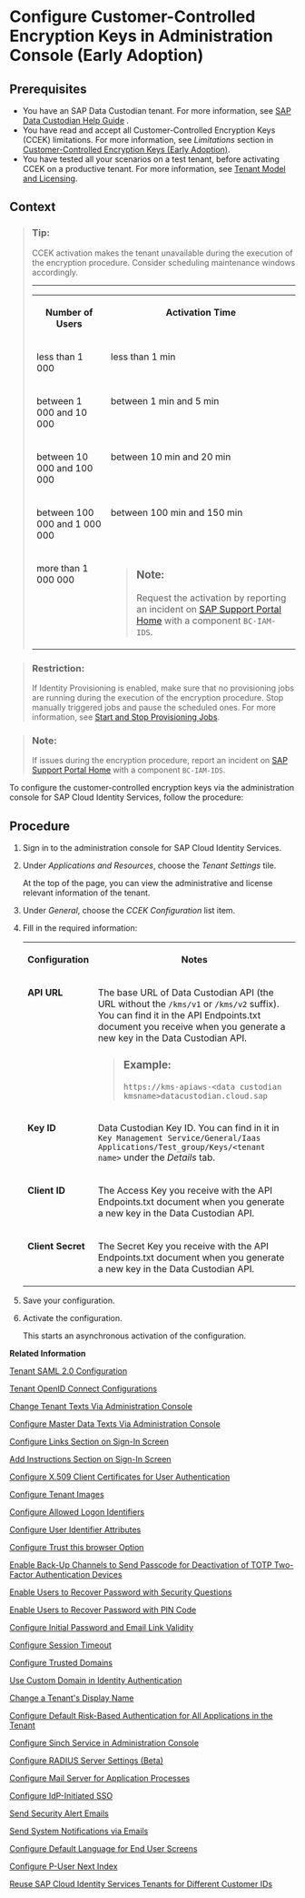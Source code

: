 <!-- loiofe6e30cf1431438a94425e934d0d9e2b -->

# Configure Customer-Controlled Encryption Keys in Administration Console \(Early Adoption\)



<a name="loiofe6e30cf1431438a94425e934d0d9e2b__prereq_wmk_x5l_vyb"/>

## Prerequisites

-   You have an SAP Data Custodian tenant. For more information, see [SAP Data Custodian Help Guide](https://help.sap.com/docs/sap-data-custodian/help-guide/overview?version=latest) .
-   You have read and accept all Customer-Controlled Encryption Keys \(CCEK\) limitations. For more information, see *Limitations* section in [Customer-Controlled Encryption Keys \(Early Adoption\)](../Security/customer-controlled-encryption-keys-early-adoption-177108a.md).
-   You have tested all your scenarios on a test tenant, before activating CCEK on a productive tenant. For more information, see [Tenant Model and Licensing](../tenant-model-and-licensing-93160eb.md).



## Context

> ### Tip:  
> CCEK activation makes the tenant unavailable during the execution of the encryption procedure. Consider scheduling maintenance windows accordingly.
> 
> ****
> 
> 
> <table>
> <tr>
> <th valign="top">
> 
> Number of Users
> 
> </th>
> <th valign="top">
> 
> Activation Time
> 
> </th>
> </tr>
> <tr>
> <td valign="top">
> 
> less than 1 000
> 
> </td>
> <td valign="top">
> 
> less than 1 min
> 
> </td>
> </tr>
> <tr>
> <td valign="top">
> 
> between 1 000 and 10 000
> 
> </td>
> <td valign="top">
> 
> between 1 min and 5 min
> 
> </td>
> </tr>
> <tr>
> <td valign="top">
> 
> between 10 000 and 100 000
> 
> </td>
> <td valign="top">
> 
> between 10 min and 20 min
> 
> </td>
> </tr>
> <tr>
> <td valign="top">
> 
> between 100 000 and 1 000 000
> 
> </td>
> <td valign="top">
> 
> between 100 min and 150 min
> 
> </td>
> </tr>
> <tr>
> <td valign="top">
> 
> more than 1 000 000
> 
> </td>
> <td valign="top">
> 
> > ### Note:  
> > Request the activation by reporting an incident on [SAP Support Portal Home](https://support.sap.com/en/index.html) with a component `BC-IAM-IDS`.
> 
> 
> 
> </td>
> </tr>
> </table>

> ### Restriction:  
> If Identity Provisioning is enabled, make sure that no provisioning jobs are running during the execution of the encryption procedure. Stop manually triggered jobs and pause the scheduled ones. For more information, see [Start and Stop Provisioning Jobs](https://help.sap.com/docs/identity-provisioning/identity-provisioning/start-and-stop-provisioning-jobs?version=Cloud).

> ### Note:  
> If issues during the encryption procedure, report an incident on [SAP Support Portal Home](https://support.sap.com/en/index.html) with a component `BC-IAM-IDS`.

To configure the customer-controlled encryption keys via the administration console for SAP Cloud Identity Services, follow the procedure:



## Procedure

1.  Sign in to the administration console for SAP Cloud Identity Services.

2.  Under *Applications and Resources*, choose the *Tenant Settings* tile.

    At the top of the page, you can view the administrative and license relevant information of the tenant.

3.  Under *General*, choose the *CCEK Configuration* list item.

4.  Fill in the required information:


    <table>
    <tr>
    <th valign="top">

    Configuration
    
    </th>
    <th valign="top">

    Notes
    
    </th>
    </tr>
    <tr>
    <td valign="top">
    
    **API URL**
    
    </td>
    <td valign="top">
    
    The base URL of Data Custodian API \(the URL without the `/kms/v1` or `/kms/v2` suffix\). You can find it in the API Endpoints.txt document you receive when you generate a new key in the Data Custodian API.

    > ### Example:  
    > `https://kms-apiaws-<data custodian kmsname>datacustodian.cloud.sap`


    
    </td>
    </tr>
    <tr>
    <td valign="top">
    
    **Key ID**
    
    </td>
    <td valign="top">
    
    Data Custodian Key ID. You can find in it in `Key Management Service/General/Iaas Applications/Test_group/Keys/<tenant name>` under the *Details* tab.
    
    </td>
    </tr>
    <tr>
    <td valign="top">
    
    **Client ID**
    
    </td>
    <td valign="top">
    
    The Access Key you receive with the API Endpoints.txt document when you generate a new key in the Data Custodian API.
    
    </td>
    </tr>
    <tr>
    <td valign="top">
    
    **Client Secret**
    
    </td>
    <td valign="top">
    
    The Secret Key you receive with the API Endpoints.txt document when you generate a new key in the Data Custodian API.
    
    </td>
    </tr>
    </table>
    
5.  Save your configuration.

6.  Activate the configuration.

    This starts an asynchronous activation of the configuration.


**Related Information**  


[Tenant SAML 2.0 Configuration](tenant-saml-2-0-configuration-e81a19b.md "You as a tenant administrator can view and download the tenant SAML 2.0 metadata. You can also change the name format and update your certificate used by the identity provider to digitally sign the messages for the applications.")

[Tenant OpenID Connect Configurations](tenant-openid-connect-configurations-3d6abcc.md "You as a tenant administrator can view and configure the tenant OpenID Connect configurations.")

[Change Tenant Texts Via Administration Console](change-tenant-texts-via-administration-console-c24b1d0.md "The change tenant texts option can be used to change the predefined texts and messages for end-user screens available per tenant in Identity Authentication via the administration console.")

[Configure Master Data Texts Via Administration Console](configure-master-data-texts-via-administration-console-c068ac9.md "The master data texts option can be used to configure the predefined master data for each resource in Identity Authentication via the administration console.")

[Configure Links Section on Sign-In Screen](configure-links-section-on-sign-in-screen-060c032.md "You can configure links to appear on the sign-in screen of your applications.")

[Add Instructions Section on Sign-In Screen](add-instructions-section-on-sign-in-screen-c9e717e.md "You can customize the sign-in screen of the Horizon theme with instructions for the user.")

[Configure X.509 Client Certificates for User Authentication](configure-x-509-client-certificates-for-user-authentication-52c7dcb.md "Tenant administrators can configure X.509 client certificates for user authentication as an alternative to authenticating with a user name and a password.")

[Configure Tenant Images](configure-tenant-images-8742046.md "You can configure a custom global logo and, or a background image on the forms for sign-in in, registration, upgrade, password update, and account activation for all applications in a tenant. You can also set a favicon for tenant.")

[Configure Allowed Logon Identifiers](configure-allowed-logon-identifiers-3adf1ff.md "Tenant administrators can choose the allowed logon identifiers for the users.")

[Configure User Identifier Attributes](configure-user-identifier-attributes-8b9fa88.md "Tenant administrators can configure user identifier attributes as required and unique for the tenant.")

[Configure Trust this browser Option](configure-trust-this-browser-option-5b8377e.md "Tenant administrator can set the number of days for which the users won't get prompted for second-factor authentication, if they sign in from the same browser.")

[Enable Back-Up Channels to Send Passcode for Deactivation of TOTP Two-Factor Authentication Devices](enable-back-up-channels-to-send-passcode-for-deactivation-of-totp-two-factor-authenticati-782935e.md "Tenant administrator can configure back-up channels to send TOTP deactivation passcodes to the user.")

[Enable Users to Recover Password with Security Questions](enable-users-to-recover-password-with-security-questions-d9ae898.md "Users can choose to answer security questions to reset their password.")

[Enable Users to Recover Password with PIN Code](enable-users-to-recover-password-with-pin-code-046a235.md "Users can choose to provide PIN code to reset their password.")

[Configure Initial Password and Email Link Validity](configure-initial-password-and-email-link-validity-f8093f4.md "As a tenant administrator, you can configure the validity of the initial password and link sent to a user in the various application processes.")

[Configure Session Timeout](configure-session-timeout-5ca23e4.md "As a tenant administrator, you can configure when the session, created at the Identity Authentication tenant, expires.")

[Configure Trusted Domains](configure-trusted-domains-08fa1fe.md "Service providers that delegate authentication to Identity Authentication can protect their applications when using embedded frames, also called overlays, or when allowing user self-registration.")

[Use Custom Domain in Identity Authentication](use-custom-domain-in-identity-authentication-c4db840.md "Identity Authentication allows you to use a custom domain that is different from the default one (<tenant ID>.accounts.ondemand.com) - for example www.mytenant.com.")

[Change a Tenant's Display Name](change-a-tenant-s-display-name-a513c91.md "You can configure the tenant's name from the administration console for SAP Cloud Identity Services.")

[Configure Default Risk-Based Authentication for All Applications in the Tenant](configure-default-risk-based-authentication-for-all-applications-in-the-tenant-1aab51a.md#loio1aab51ae62b94f79b4c6dac7a00857c2 "You can define rules for authentication according to different risk factors and apply actions like Allow, Deny, and Two-Factor Authentication for all applications in a tenant.")

[Configure Sinch Service in Administration Console](configure-sinch-service-in-administration-console-3fdc9e1.md "Configure Sinch Service to enable Phone Verification via SMS or SMS Two-Factor Authentication in the administration console.")

[Configure RADIUS Server Settings \(Beta\)](configure-radius-server-settings-beta-03043ae.md "Configure Remote Authentication Dial-In User Service (RADIUS) server settings in the administration console for SAP Cloud Identity Services.")

[Configure Mail Server for Application Processes](configure-mail-server-for-application-processes-ccc7ba1.md "Configure mail server for the emails sent to the end users in the different application processes.")

[Configure IdP-Initiated SSO](configure-idp-initiated-sso-5d59caa.md)

[Send Security Alert Emails](send-security-alert-emails-c977464.md "Send security alert emails to end-users or administrators when changes in their accounts are made.")

[Send System Notifications via Emails](send-system-notifications-via-emails-aa04a8b.md "You can configure the administration console to send emails with information about expiring certificates, system notifications and new administrators to specific email addresses or to the emails of all administrators.")

[Configure Default Language for End User Screens](configure-default-language-for-end-user-screens-2cb73c3.md "Select the language that the end user screen uses if the language of the browser isn’t in the list of supported languages.")

[Configure P-User Next Index](configure-p-user-next-index-045bb1c.md "Set the value for the P-user next index.")

[Reuse SAP Cloud Identity Services Tenants for Different Customer IDs](reuse-sap-cloud-identity-services-tenants-for-different-customer-ids-ebd0258.md "You as a tenant administrator can reuse an existing tenant for configurations and automated subscriptions.")

